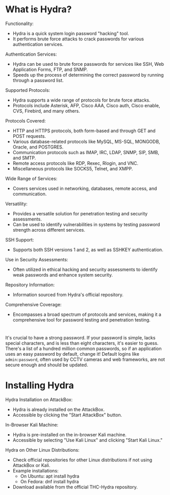 # What is Hydra?

Functionality:

- Hydra is a quick system login password "hacking" tool.
- It performs brute force attacks to crack passwords for various authentication services.

Authentication Services:

- Hydra can be used to brute force passwords for services like SSH, Web Application Forms, FTP, and SNMP.
- Speeds up the process of determining the correct password by running through a password list.

Supported Protocols:

- Hydra supports a wide range of protocols for brute force attacks.
- Protocols include Asterisk, AFP, Cisco AAA, Cisco auth, Cisco enable, CVS, Firebird, and many others.

Protocols Covered:

- HTTP and HTTPS protocols, both form-based and through GET and POST requests.
- Various database-related protocols like MySQL, MS-SQL, MONGODB, Oracle, and POSTGRES.
- Communication protocols such as IMAP, IRC, LDAP, SNMP, SIP, SMB, and SMTP.
- Remote access protocols like RDP, Rexec, Rlogin, and VNC.
- Miscellaneous protocols like SOCKS5, Telnet, and XMPP.

Wide Range of Services:

- Covers services used in networking, databases, remote access, and communication.

Versatility:

- Provides a versatile solution for penetration testing and security assessments.
- Can be used to identify vulnerabilities in systems by testing password strength across different services.

SSH Support:

- Supports both SSH versions 1 and 2, as well as SSHKEY authentication.

Use in Security Assessments:

- Often utilized in ethical hacking and security assessments to identify weak passwords and enhance system security.

Repository Information:

- Information sourced from Hydra's official repository.

Comprehensive Coverage:

- Encompasses a broad spectrum of protocols and services, making it a comprehensive tool for password testing and penetration testing.

#

It's crucial to have a strong password. If your password is simple, lacks special characters, and is less than eight characters, it's easier to guess. There's a list of a hundred million common passwords, so if an application uses an easy password by default, change it! Default logins like `admin:password`, often used by CCTV cameras and web frameworks, are not secure enough and should be updated.

# 

# Installing Hydra

Hydra Installation on AttackBox:

- Hydra is already installed on the AttackBox.
- Accessible by clicking the "Start AttackBox" button.

In-Browser Kali Machine:

- Hydra is pre-installed on the in-browser Kali machine.
- Accessible by selecting "Use Kali Linux" and clicking "Start Kali Linux."

Hydra on Other Linux Distributions:

- Check official repositories for other Linux distributions if not using AttackBox or Kali.
- Example installations:
  - On Ubuntu: apt install hydra
  - On Fedora: dnf install hydra
- Download available from the official THC-Hydra repository.







